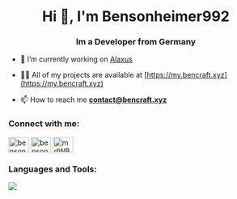 <h1 align="center">Hi 👋, I'm Bensonheimer992</h1>
<h3 align="center">Im a Developer from Germany</h3>

- 🔭 I’m currently working on [Alaxus](https://alaxus.xyz)

- 👨‍💻 All of my projects are available at [https://my.bencraft.xyz](https://my.bencraft.xyz)

- 📫 How to reach me **contact@bencraft.xyz**

<h3 align="left">Connect with me:</h3>
<p align="left">
<a href="https://twitter.com/bensonheimer992" target="blank"><img align="center" src="https://raw.githubusercontent.com/rahuldkjain/github-profile-readme-generator/master/src/images/icons/Social/twitter.svg" alt="bensonheimer992" height="30" width="40" /></a>
<a href="https://www.youtube.com/c/bensonheimer992" target="blank"><img align="center" src="https://raw.githubusercontent.com/rahuldkjain/github-profile-readme-generator/master/src/images/icons/Social/youtube.svg" alt="bensonheimer992" height="30" width="40" /></a>
<a href="https://discord.gg/mdWBX7whUG" target="blank"><img align="center" src="https://raw.githubusercontent.com/rahuldkjain/github-profile-readme-generator/master/src/images/icons/Social/discord.svg" alt="mdWBX7whUG" height="30" width="40" /></a>
</p>

<h3 align="left">Languages and Tools:</h3>

![](https://skillicons.dev/icons?i=bash,cloudflare,discord,docker,electron,git,github,gitlab,grafana,html,idea,java,js,linux,mysql,npm,powershell,prometheus,pycharm,py,vercel,visualstudio,vscode,windows&perline=9)
